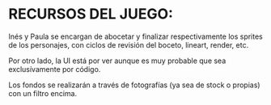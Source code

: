 # **RECURSOS DEL JUEGO**:
Inés y Paula se encargan de abocetar y finalizar respectivamente los sprites de los personajes, con ciclos de revisión del boceto, lineart, render, etc.

Por otro lado, la UI está por ver aunque es muy probable que sea exclusívamente por código.

Los fondos se realizarán a través de fotografías (ya sea de stock o propias) con un filtro encima.